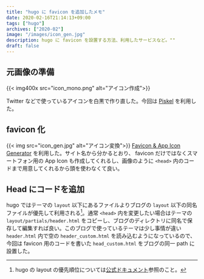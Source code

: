 ```yaml
---
title: "hugo に favicon を追加したメモ"
date: 2020-02-16T21:14:13+09:00
tags: ["hugo"]
archives: ["2020-02"]
image: "/images/icon_gen.jpg"
description: hugo に favicon を設置する方法、利用したサービスなど。""
draft: false
---
```


## 元画像の準備
{{< img400x src="icon_mono.png" alt="アイコン作成">}}
  
Twitter などで使っているアイコンを白黒で作り直した。今回は [Piskel](https://www.piskelapp.com/) を利用した。

## favicon 化
{{< img src="icon_gen.jpg" alt="アイコン変換">}}
[Favicon & App Icon Generator](https://www.favicon-generator.org/) を利用した。サイト名から分かるとおり、 favicon だけではなくスマートフォン用の App Icon も作成してくれるし、画像のように `<head>` 内のコードまで用意してくれるから頭を使わなくて良い。

## Head にコードを追加
hugo ではテーマの `layout` 以下にあるファイルよりブログの `layout` 以下の同名ファイルが優先して利用される[^a]。通常 `<head>` 内を変更したい場合はテーマの `layout/partials/header.html` をコピーし、ブログのディレクトリに同名で保存して編集すれば良い。このブログで使っているテーマは少し事情が違い `header.html` 内で空の `header_custom.html` を読み込むようになっているので、今回は favicon 用のコードを書いた `head_custom.html` をブログの同一 path に設置した。

[^a]: hugo の layout の優先順位については[公式ドキュメント](https://gohugo.io/templates/lookup-order/)参照のこと。
